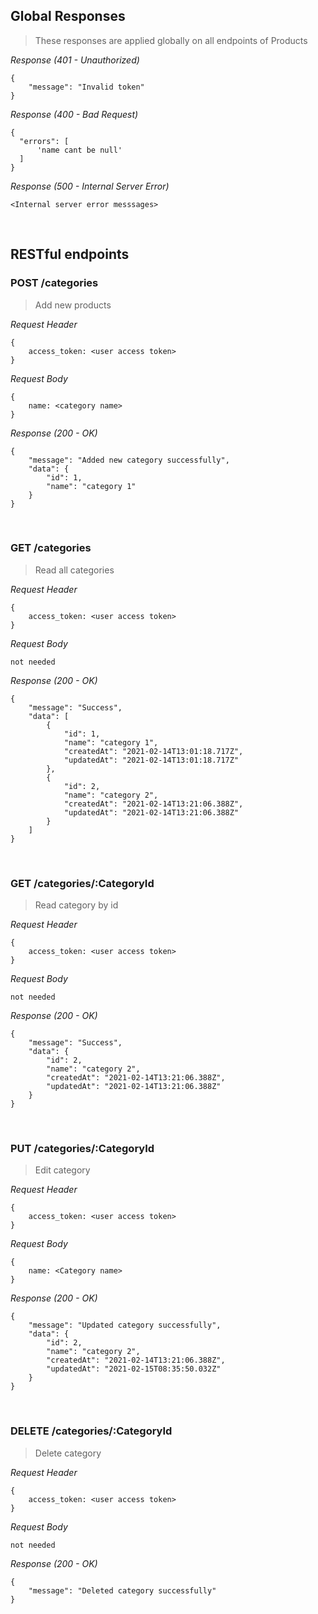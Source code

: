 ## Global Responses
> These responses are applied globally on all endpoints of Products

_Response (401 - Unauthorized)_
```
{
    "message": "Invalid token"
}
```

_Response (400 - Bad Request)_
```
{
  "errors": [
      'name cant be null'
  ]
}
```

_Response (500 - Internal Server Error)_
```
<Internal server error messsages>
```

&nbsp;

## RESTful endpoints
### POST /categories

> Add new products

_Request Header_
```
{
    access_token: <user access token>
}
```

_Request Body_
```
{
    name: <category name>
}
```

_Response (200 - OK)_
```
{
    "message": "Added new category successfully",
    "data": {
        "id": 1,
        "name": "category 1"
    }
}
```

&nbsp;

### GET /categories

> Read all categories

_Request Header_
```
{
    access_token: <user access token>
}
```

_Request Body_
```
not needed
```

_Response (200 - OK)_
```
{
    "message": "Success",
    "data": [
        {
            "id": 1,
            "name": "category 1",
            "createdAt": "2021-02-14T13:01:18.717Z",
            "updatedAt": "2021-02-14T13:01:18.717Z"
        },
        {
            "id": 2,
            "name": "category 2",
            "createdAt": "2021-02-14T13:21:06.388Z",
            "updatedAt": "2021-02-14T13:21:06.388Z"
        }
    ]
}
```

&nbsp;

### GET /categories/:CategoryId

> Read category by id

_Request Header_
```
{
    access_token: <user access token>
}
```

_Request Body_
```
not needed
```

_Response (200 - OK)_
```
{
    "message": "Success",
    "data": {
        "id": 2,
        "name": "category 2",
        "createdAt": "2021-02-14T13:21:06.388Z",
        "updatedAt": "2021-02-14T13:21:06.388Z"
    }
}
```

&nbsp;

### PUT /categories/:CategoryId

> Edit category

_Request Header_
```
{
    access_token: <user access token>
}
```

_Request Body_
```
{
    name: <Category name>
}
```

_Response (200 - OK)_
```
{
    "message": "Updated category successfully",
    "data": {
        "id": 2,
        "name": "category 2",
        "createdAt": "2021-02-14T13:21:06.388Z",
        "updatedAt": "2021-02-15T08:35:50.032Z"
    }
}
```

&nbsp;

### DELETE /categories/:CategoryId

> Delete category

_Request Header_
```
{
    access_token: <user access token>
}
```

_Request Body_
```
not needed
```

_Response (200 - OK)_
```
{
    "message": "Deleted category successfully"
}
```

&nbsp;